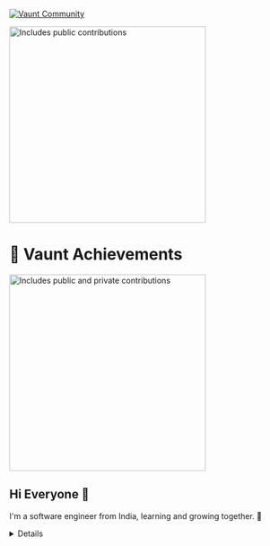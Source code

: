 [![Vaunt Community](https://api.vaunt.dev/v1/github/entities/vineet-53/badges/community)](https://community.vaunt.dev/board/vineet-53)

<p>
    <a href="https://vaunt.dev">
        <img src="https://api.vaunt.dev/v1/github/entities/vineet-53/contributions?format=svg" width="350" title="Includes public contributions"/>
    </a>
</p>

# 🥇 Vaunt Achievements

<p>
    <a href="https://vaunt.dev">
        <img src="https://api.vaunt.dev/v1/github/entities/vineet-53/contributions?format=svg&private=true" width="350" title="Includes public and private contributions" />
    </a>
</p>

## Hi Everyone 👋

I'm a software engineer from India, learning and growing together. 🚀

<details>
<summary>
  Details
</summary>

### **Web Technologies**

- JavaScript 🌐
- HTML, CSS 🎨
- Node.js 🌳
- SCSS 🎨
- React.js ⚛️

### **Application Development**

- C++ 💪
- Java (sort of) ☕

### **Productivity Utilities**

- Vim (Faster and Better for efficiency) ⚡
- Tmux (Session Manager for Projects) 📦
- Linux (Using Hyprland Window Manager) 🐧

### **Languages**

- English 🇬🇧
- Hindi 🇮🇳

## **What I'm Currently Learning**

- Building Projects 🛠️
- Exploring and adapting new web technologies 🌐
- Started Learning into Machine Learning 🧠

